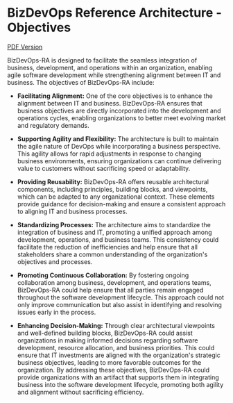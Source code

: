 # BizDevOps Reference Architecture - Objectives

[PDF Version](/files/BizDevOps%20Reference%20Architecture%20-%20Objectives.pdf)

BizDevOps-RA is designed to facilitate the seamless integration of business, development, and operations within an organization, enabling agile software development while strengthening alignment between IT and business. The objectives of BizDevOps-RA include:

- **Facilitating Alignment:** One of the core objectives is to enhance the alignment between IT and business. BizDevOps-RA ensures that business objectives are directly incorporated into the development and operations cycles, enabling organizations to better meet evolving market and regulatory demands.

- **Supporting Agility and Flexibility:** The architecture is built to maintain the agile nature of DevOps while incorporating a business perspective. This agility allows for rapid adjustments in response to changing business environments, ensuring organizations can continue delivering value to customers without sacrificing speed or adaptability.

- **Providing Reusability:** BizDevOps-RA offers reusable architectural components, including principles, building blocks, and viewpoints, which can be adapted to any organizational context. These elements provide guidance for decision-making and ensure a consistent approach to aligning IT and business processes.

- **Standardizing Processes:** The architecture aims to standardize the integration of business and IT, promoting a unified approach among development, operations, and business teams. This consistency could facilitate the reduction of inefficiencies and help ensure that all stakeholders share a common understanding of the
organization's objectives and processes.

- **Promoting Continuous Collaboration:** By fostering ongoing collaboration among business, development, and operations teams, BizDevOps-RA could help ensure that all parties remain engaged throughout the software development lifecycle. This approach could not only improve communication but also assist in identifying and resolving issues early in the process.

- **Enhancing Decision-Making:** Through clear architectural viewpoints and well-defined building blocks, BizDevOps-RA could assist organizations in making informed decisions regarding software development, resource allocation, and business priorities. This could ensure that IT investments are aligned with the organization's strategic business objectives, leading to more favorable outcomes for the organization. By addressing these objectives, BizDevOps-RA could provide organizations with an artifact that supports them in integrating business into the software development lifecycle, promoting both agility and alignment without sacrificing efficiency.